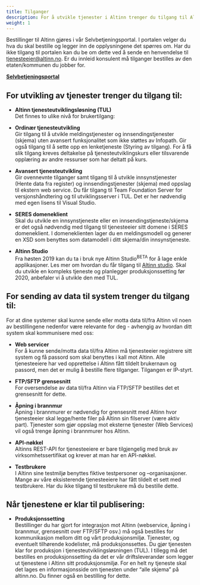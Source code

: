 ```yaml
---
title: Tilganger
description: For å utvikle tjenester i Altinn trenger du tilgang til Altinns verktøy og webløsninger.
weight: 1
---
```


Bestillinger til Altinn gjøres i vår Selvbetjeningsportal. I portalen velger du hva du skal bestille og legger inn de opplysningene det spørres om. Har du ikke tilgang til portalen kan du be om dette ved å sende en henvendelse til [tjenesteeier@altinn.no](tjenesteeier@altinn.no). Er du innleid konsulent må tilganger bestilles av den etaten/kommunen du jobber for.

**[Selvbetjeningsportal](https://smssp-sso.brreg.no/)**

## For utvikling av tjenester trenger du tilgang til:

- **Altinn tjenesteutviklingsløsning (TUL)**<br>Det finnes to ulike nivå for brukertilgang: 

 - **Ordinær tjenesteutvikling**<br>Gir tilgang til å utvikle meldingstjenester og innsendingstjenester (skjema) uten avansert funksjonalitet som ikke støttes av Infopath. Gir også tilgang til å sette opp en lenketjeneste (Styring av tilgang). For å få slik tilgang kreves deltakelse på tjenesteutviklingskurs eller tilsvarende opplæring av andre ressurser som har deltatt på kurs.
 - **Avansert tjenesteutvikling**<br>Gir ovennevnte tilganger samt tilgang til å utvikle innsynstjenester (Hente data fra register) og innsendingstjenester (skjema) med oppslag til ekstern web service. Du får tilgang til Team Foundation Server for versjonshåndtering og til utviklingsserver i TUL. Det er her nødvendig med egen lisens til Visual Studio.

- **SERES domeneklient**<br>Skal du utvikle en innsynstjeneste eller en innsendingstjeneste/skjema er det også nødvendig med tilgang til tjenesteeier sitt domene i SERES domeneklient. I domeneklienten lager du en meldingsmodell og generer en XSD som benyttes som datamodell i ditt skjema/din innsynstjeneste.

- **Altinn Studio**<br>Fra høsten 2019 kan du ta i bruk nye Altinn Studio<sup>BETA</sup> for å lage enkle applikasjoner. Les mer om hvordan du får tilgang til [Altinn studio](/docs/altinn-studio/). Skal du utvikle en kompleks tjeneste og planlegger produksjonssetting før 2020, anbefaler vi å utvikle den med TUL.

## For sending av data til system trenger du tilgang til:
For at dine systemer skal kunne sende eller motta data til/fra Altinn vil noen av bestillingene nedenfor være relevante for deg - avhengig av hvordan ditt system skal kommunisere med oss:

- **Web servicer**<br>For å kunne sende/motta data til/fra Altinn må tjenesteeier registrere sitt system og få passord som skal benyttes i kall mot Altinn. Alle tjenesteeiere har ved opprettelse i Altinn fått tildelt brukernavn og passord, men det er mulig å bestille flere tilganger. Tilgangen er IP-styrt.

- **FTP/SFTP grensesnitt**<br>For oversendelse av data til/fra Altinn via FTP/SFTP bestilles det et grensesnitt for dette.

- **Åpning i brannmur**<br>Åpning i brannmurer er nødvendig for grensesnitt med Altinn hvor tjenesteeier skal legge/hente filer på Altinn sin filserver (være aktiv part). Tjenester som gjør oppslag mot eksterne tjenester (Web Services) vil også trenge åpning i brannmurer hos Altinn.

- **API-nøkkel**<br>Altinns REST-API for tjenesteeiere er bare tilgjengelig med bruk av virksomhetssertifikat og krever at man har en API-nøkkel.

- **Testbrukere**<br>I Altinn sine testmiljø benyttes fiktive testpersoner og –organisasjoner. Mange av våre eksisterende tjenesteeiere har fått tildelt et sett med testbrukere. Har du ikke tilgang til testbrukere må du bestille dette.

## Når tjenestene er klar til publisering:

- **Produksjonssetting**<br>Bestillinger du har gjort for integrasjon mot Altinn (webservice, åpning i brannmur, grensesnitt over FTP/SFTP osv.) må også bestilles for kommunikasjon mellom ditt og vårt produksjonsmiljø. Tjenester, og eventuelt tilhørende kodelister, må produksjonssettes. Du gjør tjenesten klar for produksjon i tjenesteutviklingsløsningen (TUL). I tillegg må det bestilles en produksjonssetting da det er vår driftsleverandør som legger ut tjenestene i Altinn sitt produksjonsmiljø. For en helt ny tjeneste skal det lages en informasjonsside om tjenesten under “alle skjema” på altinn.no. Du finner også en bestilling for dette.